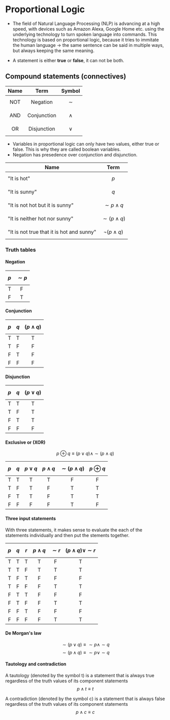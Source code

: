# Proportional Logic

- The field of Natural Language Processing (NLP) is advancing at a high speed, with devices such as Amazon Alexa, Google Home etc. using the underlying technology to turn spoken language into commands. This technology is based on proportional logic, because it tries to immitate the human language -> the same sentence can be said in multiple ways, but always keeping the same meaning. 

- A statement is either **true** or **false**, it can not be both. 

## Compound statements (connectives)

| Name  |    Term     |     Symbol     |
| :---: | :---------: | :------------: |
|  NOT  |  Negation   |  $$ \sim  $$   |
|  AND  | Conjunction | $$  \wedge  $$ |
|  OR   | Disjunction |  $$  \lor  $$  |

- Variables in proportional logic can only have two values, either true or false. This is why they are called boolean variables.
- Negation has presedence over conjunction and disjunction.
 
| Name                                      |      Term       |
| ----------------------------------------- | :-------------: |
| "It is hot"                               |     $$ p $$     |
| "It is sunny"                             |     $$ q $$     |
| "It is not hot but it is sunny"           | $$ \sim p∧q $$  |
| "It is neither hot nor sunny"             | $$ \sim(p∧q) $$ |
| "It is not true that it is hot and sunny" | $$ \neg(p∧q) $$ |


### Truth tables

#### Negation

| $$ p $$ | $$ \sim p $$ |
| :-----: | :----------: |
|    T    |      F       |
|    F    |      T       |

#### Conjunction

| $$ p $$ | $$  q $$ | $$ (p \land q) $$ |
| :-----: | :------: | :---------------: |
|    T    |    T     |         T         |
|    T    |    F     |         F         |
|    F    |    T     |         F         |
|    F    |    F     |         F         |

#### Disjunction

| $$ p $$ | $$ q $$ | $$ (p \lor q)  $$ |
| :-----: | :-----: | :---------------: |
|    T    |    T    |         T         |
|    T    |    F    |         T         |
|    F    |    T    |         T         |
|    F    |    F    |         F         |

#### Exclusive or (XOR)

$$ p \oplus q \equiv (p \lor q ) \land \sim(p \land q) $$ 

| $$ p $$ | $$ q $$ | $$ p \lor q $$ | $$ p \land q $$ | $$ \sim(p \land q) $$ | $$ p \oplus q $$ |
| :-----: | :-----: | :------------: | :-------------: | :-------------------: | :--------------: |
|    T    |    T    |       T        |        T        |           F           |        F         |
|    T    |    F    |       T        |        F        |           T           |        T         |
|    F    |    T    |       T        |        F        |           T           |        T         |
|    F    |    F    |       F        |        F        |           T           |        F         |

#### Three input statements

With three statements, it makes sense to evaluate the each of the statements individually and then put the stements together.

| $$ p $$ | $$ q $$ | $$ r $$ | $$ p \land q $$ | $$ \sim r $$ | $$ (p \land q) \lor \sim r $$ |
| :-----: | :-----: | :-----: | :-------------: | :----------: | :---------------------------: |
|    T    |    T    |    T    |        T        |      F       |               T               |
|    T    |    T    |    F    |        T        |      T       |               T               |
|    T    |    F    |    T    |        F        |      F       |               F               |
|    T    |    F    |    F    |        F        |      T       |               T               |
|    F    |    T    |    T    |        F        |      F       |               F               |
|    F    |    T    |    F    |        F        |      T       |               T               |
|    F    |    F    |    T    |        F        |      F       |               F               |
|    F    |    F    |    F    |        F        |      T       |               T               |

#### De Morgan's law

$$ \sim(p \lor q) \equiv \sim p \land  \sim q  $$ 
$$ \sim(p \land q) \equiv \sim p \lor  \sim q  $$ 

#### Tautology and contradiction

A tautology (denoted by the symbol t) is a statement that is always true regardless
of the truth values of its component statements
$$ p \land t \equiv t $$

A contradiction (denoted by the symbol c) is a statement that is always false
regardless of the truth values of its component statements
$$ p \land c \equiv c $$
